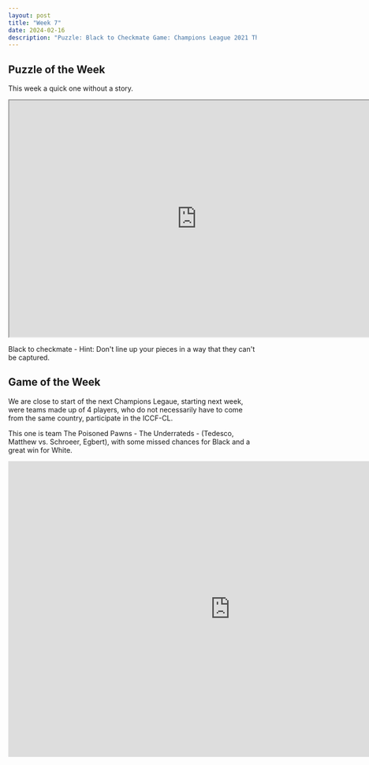 ```yaml
---
layout: post
title: "Week 7"
date: 2024-02-16
description: "Puzzle: Black to Checkmate Game: Champions League 2021 The Poisoned Pawns vs The Underrateds"
---
```


## Puzzle of the Week

This week a quick one without a story.

<iframe src="https://fritz.chessbase.com?fen=8/r5k1/6pb/2RQ4/qPKP4/2P2P1P/8/8 b - - 0 1" style="width:760px;height:480px">
</iframe>

Black to checkmate - Hint: Don't line up your pieces in a way that they can't be captured.



## Game of the Week

We are close to start of the next Champions Legaue, starting next week, were teams made up of 4 players, who do not necessarily have to come from the same country, participate in the ICCF-CL.

This one is team The Poisoned Pawns - The Underrateds - (Tedesco, Matthew vs. Schroeer, Egbert), with some missed chances for Black and a great win for White.


<iframe style='border: 0;' width='900px' height='600px' src='https://share.chessbase.com/SharedGames/frame/?p=+hMLpqrrMZk/YsZYsTyWlZarlilS3mIX/T+aaePeIIqUrFSkhXo57sFvQai//aod'></iframe>